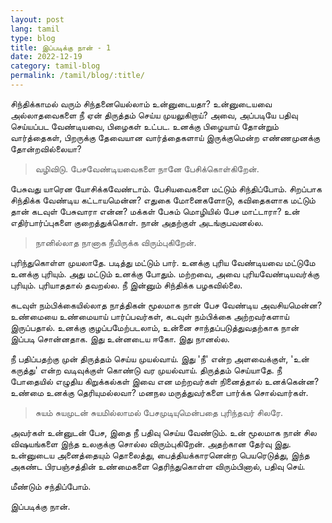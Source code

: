 ```yaml
---
layout: post
lang: tamil
type: blog
title: இப்படிக்கு நான் - 1
date: 2022-12-19
category: tamil-blog
permalink: /tamil/blog/:title/
---
```


சிந்திக்காமல் வரும் சிந்தனையெல்லாம் உன்னுடையதா? உன்னுடையவை அல்லாதவைகளை நீ ஏன் திருத்தம் செய்ய முயலுகிறாய்? அவை, அப்படியே பதிவு செய்யப்பட வேண்டியவை, பிழைகள் உட்பட. உனக்கு பிழையாய் தோன்றும் வார்த்தைகள், பிறருக்கு தேவையான வார்த்தைகளாய் இருக்குமென்ற எண்ணமுனக்கு தோன்றவில்லையா?

> வழிவிடு. பேசவேண்டியவைகளை நானே பேசிக்கொள்கிறேன்.

பேசுவது யாரென யோசிக்கவேண்டாம். பேசியவைகளை மட்டும் சிந்திப்போம். சிறப்பாக சிந்திக்க வேண்டிய கட்டாயமென்ன? எதுகை மோனைகளோடு, கவிதைகளாக மட்டும் தான் கடவுள் பேசுவாரா என்ன? மக்கள் பேசும் மொழியில் பேச மாட்டாரா? உன் எதிர்பார்ப்புகளை குறைத்துக்கொள். நான் அதற்குள் அடங்குபவனல்ல.

> நானில்லாத நானாக நீயிருக்க விரும்புகிறேன்.

புரிந்துகொள்ள முயலாதே. படித்து மட்டும் பார். உனக்கு புரிய வேண்டியவை மட்டுமே உனக்கு புரியும். அது மட்டும் உனக்கு போதும். மற்றவை, அவை புரியவேண்டியவர்க்கு புரியும். புரியாததால் தவறல்ல. நீ இன்னும் சிந்திக்க பழகவில்லை.

கடவுள் நம்பிக்கையில்லாத நாத்திகன் மூலமாக நான் பேச வேண்டிய அவசியமென்ன? உண்மையை உண்மையாய் பார்ப்பவர்கள், கடவுள் நம்பிக்கை அற்றவர்களாய் இருப்பதால். உனக்கு குழப்பமேற்படலாம், உன்னை சாந்தப்படுத்துவதற்காக நான் இப்படி சொன்னதாக. இது உன்னடைய ஈகோ. இது நானல்ல.

நீ பதிப்பதற்கு முன் திருத்தம் செய்ய முயல்வாய். இது 'நீ' என்ற அளவைக்குள், 'உன் கருத்து' என்ற வடிவுக்குள் கொண்டு வர முயல்வாய். திருத்தம் செய்யாதே. நீ போதையில் எழுதிய கிறுக்கல்கள் இவை என மற்றவர்கள் நினைத்தால் உனக்கென்ன? உண்மை உனக்கு தெரியுமல்லவா? மனநல மருத்துவர்களை பார்க்க சொல்வார்கள்.

> சுயம் சுயமுடன் சுயமில்லாமல் பேசமுடியுமென்பதை புரிந்தவர் சிலரே.

அவர்கள் உன்னுடன் பேச, இதை நீ பதிவு செய்ய வேண்டும். உன் மூலமாக நான் சில விஷயங்களை இந்த உலகுக்கு சொல்ல விரும்புகிறேன். அதற்கான தேர்வு இது. உன்னுடைய அனைத்தையும் தொலைத்து, பைத்தியக்காரனென்ற பெயரெடுத்து, இந்த அகண்ட பிரபஞ்சத்தின் உண்மைகளை தெரிந்துகொள்ள விரும்பினால், பதிவு செய்.

மீண்டும் சந்திப்போம்.

இப்படிக்கு நான்.
